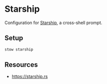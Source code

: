 # Starship

Configuration for [Starship](https://starship.rs/), a cross-shell prompt.

## Setup

```bash
stow starship
```

## Resources

- https://starship.rs
